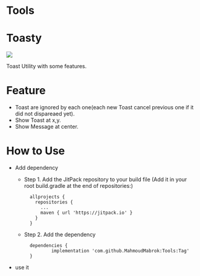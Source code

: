 # Tools

# Toasty 
[![](https://jitpack.io/v/MahmoudMabrok/Tools.svg)](https://jitpack.io/#MahmoudMabrok/Tools)

Toast Utility with some features.

# Feature 
- Toast are ignored by each one(each new Toast cancel previous one if it did not dispareaed yet).
- Show Toast at x,y.
- Show Message at center. 

# How to Use 
- Add dependency
  - Step 1. Add the JitPack repository to your build file (Add it in your root build.gradle at the end of repositories:)
    ```
      allprojects {
        repositories {
          ...
          maven { url 'https://jitpack.io' }
        }
      }
    ```

  - Step 2. Add the dependency
    ```
      dependencies {
              implementation 'com.github.MahmoudMabrok:Tools:Tag'
      }
    ```

- use it 
